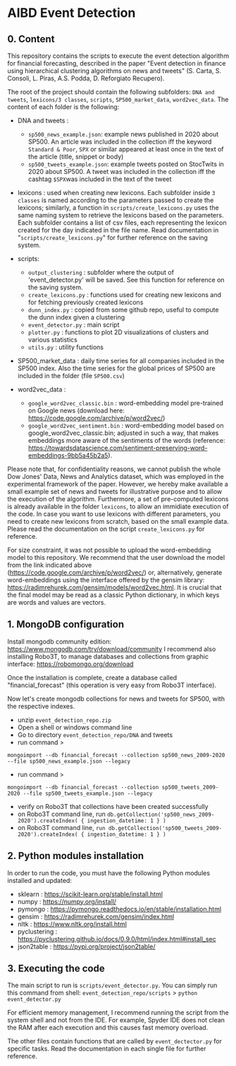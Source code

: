 # AIBD Event Detection

## 0. Content

This repository contains the scripts to execute the event detection algorithm for financial forecasting, described in the paper "Event detection in finance using hierarchical clustering algorithms on news and tweets" (S. Carta, S. Consoli, L. Piras, A.S. Podda, D. Reforgiato Recupero).

The root of the project should contain the following subfolders: `DNA and tweets`, `lexicons/3 classes`, `scripts`, `SP500_market_data`, `word2vec_data`. The content of each folder is the following:

- DNA and tweets : 
	- `sp500_news_example.json`: example news published in 2020 about SP500. An article was included in the collection iff the keyword `Standard & Poor`, `SPX` or similar appeared at least once in the text of the article (title, snippet or body)
	- `sp500_tweets_example.json`: example tweets posted on StocTwits in 2020 about SP500. A tweet was included in the collection iff the cashtag `$SPX`was included in the text of the tweet

- lexicons : used when creating new lexicons. Each subfolder inside `3 classes` is named according to the parameters passed to create the lexicons; similarly, a function in `scripts/create_lexicons.py` uses the same naming system to retrieve the lexicons based on the parameters. Each subfolder contains a list of csv files, each representing the lexicon created for the day indicated in the file name. Read documentation in "`scripts/create_lexicons.py`" for further reference on the saving system.

- scripts:
	- `output_clustering` : subfolder where the output of 'event_detector.py' will be saved. See this function for reference on the saving system.
	- `create_lexicons.py` : functions used for creating new lexicons and for fetching previously created lexicons
	- `dunn_index.py` : copied from some github repo, useful to compute the dunn index given a clustering
	- `event_detector.py` : main script
	- `plotter.py` : functions to plot 2D visualizations of clusters and various statistics
	- `utils.py` : utility functions

- SP500_market_data : daily time series for all companies included in the SP500 index. Also the time series for the global prices of SP500 are included in the folder (file `SP500.csv`)

- word2vec_data :
	- `google_word2vec_classic.bin` : word-embedding model pre-trained on Google news (download here: https://code.google.com/archive/p/word2vec/)
	- `google_word2vec_sentiment.bin` : word-embedding model based on google_word2vec_classic.bin; adjusted in such a way, that makes embeddings more aware of the sentiments of the words (reference: https://towardsdatascience.com/sentiment-preserving-word-embeddings-9bb5a45b2a5).
	

Please note that, for confidentiality reasons, we cannot publish the whole Dow Jones' Data, News and Analytics dataset, which was employed in the experimental framework of the paper. However, we hereby make available a small example set of news and tweets for illustrative purpose and to allow the execution of the algorithm. Furthermore, a set of pre-computed lexicons is already available in the folder `lexicons`, to allow an immidiate execution of the code. In case you want to use lexicons with different parameters, you need to create new lexicons from scratch, based on the small example data. Please read the documentation on the script `create_lexicons.py` for reference.

For size constraint, it was not possible to upload the word-embedding model to this repository. We recommend that the user download the model from the link indicated above (https://code.google.com/archive/p/word2vec/) or, alternatively, generate word-embeddings using the interface offered by the gensim library: https://radimrehurek.com/gensim/models/word2vec.html. It is crucial that the final model may be read as a classic Python dictionary, in which keys are words and values are vectors.



## 1. MongoDB configuration

Install mongodb community edition: https://www.mongodb.com/try/download/community
I recommend also installing Robo3T, to manage databases and collections from graphic interface: https://robomongo.org/download

Once the installation is complete, create a database called "financial_forecast" (this operation is very easy from Robo3T interface).

Now let's create mongodb collections for news and tweets for SP500, with the respective indexes.
- unzip `event_detection_repo.zip`
- Open a shell or windows command line 
- Go to directory `event_detection_repo/DNA` and tweets
- run command >
```
mongoimport --db financial_forecast --collection sp500_news_2009-2020 --file sp500_news_example.json --legacy
```
- run command > 
```
mongoimport --db financial_forecast --collection sp500_tweets_2009-2020 --file sp500_tweets_example.json --legacy
```
- verify on Robo3T that collections have been created successfully
- on Robo3T command line, run `db.getCollection('sp500_news_2009-2020').createIndex( { ingestion_datetime: 1 } )`
- on Robo3T command line, `run db.getCollection('sp500_tweets_2009-2020').createIndex( { ingestion_datetime: 1 } )`


## 2. Python modules installation

In order to run the code, you must have the following Python modules installed and updated:
- sklearn : https://scikit-learn.org/stable/install.html
- numpy : https://numpy.org/install/
- pymongo : https://pymongo.readthedocs.io/en/stable/installation.html
- gensim : https://radimrehurek.com/gensim/index.html
- nltk : https://www.nltk.org/install.html
- pyclustering : https://pyclustering.github.io/docs/0.9.0/html/index.html#install_sec
- json2table : https://pypi.org/project/json2table/


## 3. Executing the code

The main script to run is `scripts/event_detector.py`. 
You can simply run this command from shell:
`event_detection_repo/scripts` > `python event_detector.py`

For efficient memory management, I recommend running the script from the system shell and not from the IDE. For example, Spyder IDE does not clean the RAM after each execution and this causes fast memory overload.

The other files contain functions that are called by `event_dectector.py` for specific tasks. Read the documentation in each single file for further reference.
